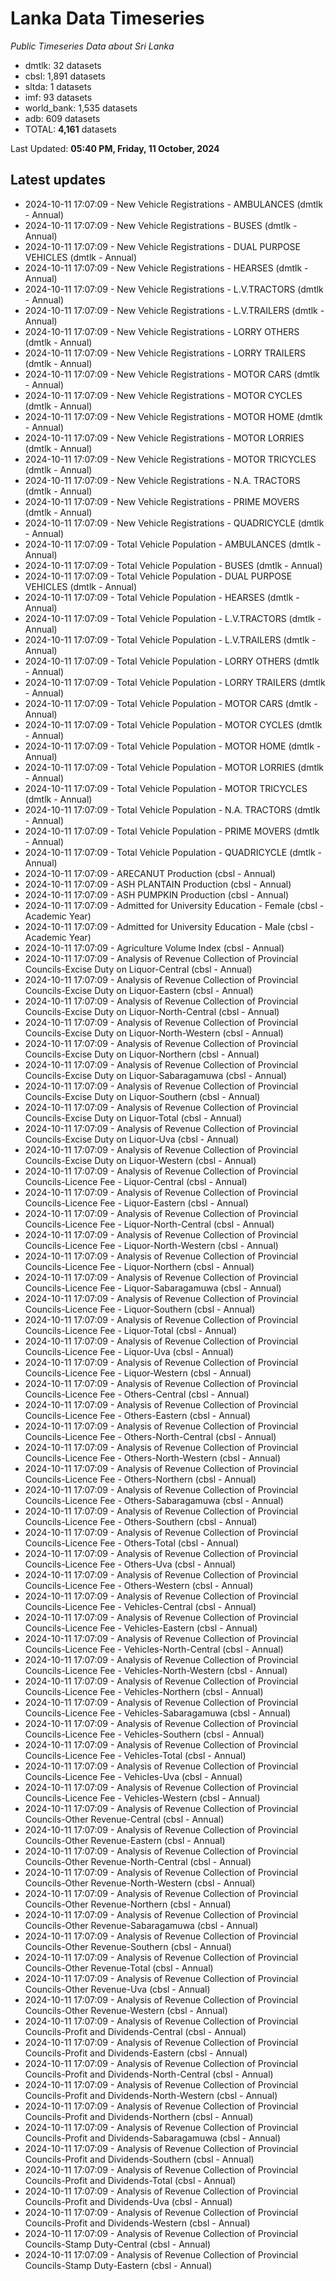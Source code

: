 # Lanka Data Timeseries
*Public Timeseries Data about Sri Lanka*

* dmtlk: 32 datasets
* cbsl: 1,891 datasets
* sltda: 1 datasets
* imf: 93 datasets
* world_bank: 1,535 datasets
* adb: 609 datasets
* TOTAL: **4,161** datasets

Last Updated: **05:40 PM, Friday, 11 October, 2024**

## Latest updates

* 2024-10-11 17:07:09 - New Vehicle Registrations - AMBULANCES (dmtlk - Annual)
* 2024-10-11 17:07:09 - New Vehicle Registrations - BUSES (dmtlk - Annual)
* 2024-10-11 17:07:09 - New Vehicle Registrations - DUAL PURPOSE VEHICLES (dmtlk - Annual)
* 2024-10-11 17:07:09 - New Vehicle Registrations - HEARSES (dmtlk - Annual)
* 2024-10-11 17:07:09 - New Vehicle Registrations - L.V.TRACTORS (dmtlk - Annual)
* 2024-10-11 17:07:09 - New Vehicle Registrations - L.V.TRAILERS (dmtlk - Annual)
* 2024-10-11 17:07:09 - New Vehicle Registrations - LORRY OTHERS (dmtlk - Annual)
* 2024-10-11 17:07:09 - New Vehicle Registrations - LORRY TRAILERS (dmtlk - Annual)
* 2024-10-11 17:07:09 - New Vehicle Registrations - MOTOR CARS (dmtlk - Annual)
* 2024-10-11 17:07:09 - New Vehicle Registrations - MOTOR CYCLES (dmtlk - Annual)
* 2024-10-11 17:07:09 - New Vehicle Registrations - MOTOR HOME (dmtlk - Annual)
* 2024-10-11 17:07:09 - New Vehicle Registrations - MOTOR LORRIES (dmtlk - Annual)
* 2024-10-11 17:07:09 - New Vehicle Registrations - MOTOR TRICYCLES (dmtlk - Annual)
* 2024-10-11 17:07:09 - New Vehicle Registrations - N.A. TRACTORS (dmtlk - Annual)
* 2024-10-11 17:07:09 - New Vehicle Registrations - PRIME MOVERS (dmtlk - Annual)
* 2024-10-11 17:07:09 - New Vehicle Registrations - QUADRICYCLE (dmtlk - Annual)
* 2024-10-11 17:07:09 - Total Vehicle Population - AMBULANCES (dmtlk - Annual)
* 2024-10-11 17:07:09 - Total Vehicle Population - BUSES (dmtlk - Annual)
* 2024-10-11 17:07:09 - Total Vehicle Population - DUAL PURPOSE VEHICLES (dmtlk - Annual)
* 2024-10-11 17:07:09 - Total Vehicle Population - HEARSES (dmtlk - Annual)
* 2024-10-11 17:07:09 - Total Vehicle Population - L.V.TRACTORS (dmtlk - Annual)
* 2024-10-11 17:07:09 - Total Vehicle Population - L.V.TRAILERS (dmtlk - Annual)
* 2024-10-11 17:07:09 - Total Vehicle Population - LORRY OTHERS (dmtlk - Annual)
* 2024-10-11 17:07:09 - Total Vehicle Population - LORRY TRAILERS (dmtlk - Annual)
* 2024-10-11 17:07:09 - Total Vehicle Population - MOTOR CARS (dmtlk - Annual)
* 2024-10-11 17:07:09 - Total Vehicle Population - MOTOR CYCLES (dmtlk - Annual)
* 2024-10-11 17:07:09 - Total Vehicle Population - MOTOR HOME (dmtlk - Annual)
* 2024-10-11 17:07:09 - Total Vehicle Population - MOTOR LORRIES (dmtlk - Annual)
* 2024-10-11 17:07:09 - Total Vehicle Population - MOTOR TRICYCLES (dmtlk - Annual)
* 2024-10-11 17:07:09 - Total Vehicle Population - N.A. TRACTORS (dmtlk - Annual)
* 2024-10-11 17:07:09 - Total Vehicle Population - PRIME MOVERS (dmtlk - Annual)
* 2024-10-11 17:07:09 - Total Vehicle Population - QUADRICYCLE (dmtlk - Annual)
* 2024-10-11 17:07:09 - ARECANUT Production (cbsl - Annual)
* 2024-10-11 17:07:09 - ASH PLANTAIN Production (cbsl - Annual)
* 2024-10-11 17:07:09 - ASH PUMPKIN Production (cbsl - Annual)
* 2024-10-11 17:07:09 - Admitted for University Education - Female (cbsl - Academic Year)
* 2024-10-11 17:07:09 - Admitted for University Education - Male (cbsl - Academic Year)
* 2024-10-11 17:07:09 - Agriculture Volume Index (cbsl - Annual)
* 2024-10-11 17:07:09 - Analysis of Revenue Collection of Provincial Councils-Excise Duty on Liquor-Central (cbsl - Annual)
* 2024-10-11 17:07:09 - Analysis of Revenue Collection of Provincial Councils-Excise Duty on Liquor-Eastern (cbsl - Annual)
* 2024-10-11 17:07:09 - Analysis of Revenue Collection of Provincial Councils-Excise Duty on Liquor-North-Central (cbsl - Annual)
* 2024-10-11 17:07:09 - Analysis of Revenue Collection of Provincial Councils-Excise Duty on Liquor-North-Western (cbsl - Annual)
* 2024-10-11 17:07:09 - Analysis of Revenue Collection of Provincial Councils-Excise Duty on Liquor-Northern (cbsl - Annual)
* 2024-10-11 17:07:09 - Analysis of Revenue Collection of Provincial Councils-Excise Duty on Liquor-Sabaragamuwa (cbsl - Annual)
* 2024-10-11 17:07:09 - Analysis of Revenue Collection of Provincial Councils-Excise Duty on Liquor-Southern (cbsl - Annual)
* 2024-10-11 17:07:09 - Analysis of Revenue Collection of Provincial Councils-Excise Duty on Liquor-Total (cbsl - Annual)
* 2024-10-11 17:07:09 - Analysis of Revenue Collection of Provincial Councils-Excise Duty on Liquor-Uva (cbsl - Annual)
* 2024-10-11 17:07:09 - Analysis of Revenue Collection of Provincial Councils-Excise Duty on Liquor-Western (cbsl - Annual)
* 2024-10-11 17:07:09 - Analysis of Revenue Collection of Provincial Councils-Licence Fee - Liquor-Central (cbsl - Annual)
* 2024-10-11 17:07:09 - Analysis of Revenue Collection of Provincial Councils-Licence Fee - Liquor-Eastern (cbsl - Annual)
* 2024-10-11 17:07:09 - Analysis of Revenue Collection of Provincial Councils-Licence Fee - Liquor-North-Central (cbsl - Annual)
* 2024-10-11 17:07:09 - Analysis of Revenue Collection of Provincial Councils-Licence Fee - Liquor-North-Western (cbsl - Annual)
* 2024-10-11 17:07:09 - Analysis of Revenue Collection of Provincial Councils-Licence Fee - Liquor-Northern (cbsl - Annual)
* 2024-10-11 17:07:09 - Analysis of Revenue Collection of Provincial Councils-Licence Fee - Liquor-Sabaragamuwa (cbsl - Annual)
* 2024-10-11 17:07:09 - Analysis of Revenue Collection of Provincial Councils-Licence Fee - Liquor-Southern (cbsl - Annual)
* 2024-10-11 17:07:09 - Analysis of Revenue Collection of Provincial Councils-Licence Fee - Liquor-Total (cbsl - Annual)
* 2024-10-11 17:07:09 - Analysis of Revenue Collection of Provincial Councils-Licence Fee - Liquor-Uva (cbsl - Annual)
* 2024-10-11 17:07:09 - Analysis of Revenue Collection of Provincial Councils-Licence Fee - Liquor-Western (cbsl - Annual)
* 2024-10-11 17:07:09 - Analysis of Revenue Collection of Provincial Councils-Licence Fee - Others-Central (cbsl - Annual)
* 2024-10-11 17:07:09 - Analysis of Revenue Collection of Provincial Councils-Licence Fee - Others-Eastern (cbsl - Annual)
* 2024-10-11 17:07:09 - Analysis of Revenue Collection of Provincial Councils-Licence Fee - Others-North-Central (cbsl - Annual)
* 2024-10-11 17:07:09 - Analysis of Revenue Collection of Provincial Councils-Licence Fee - Others-North-Western (cbsl - Annual)
* 2024-10-11 17:07:09 - Analysis of Revenue Collection of Provincial Councils-Licence Fee - Others-Northern (cbsl - Annual)
* 2024-10-11 17:07:09 - Analysis of Revenue Collection of Provincial Councils-Licence Fee - Others-Sabaragamuwa (cbsl - Annual)
* 2024-10-11 17:07:09 - Analysis of Revenue Collection of Provincial Councils-Licence Fee - Others-Southern (cbsl - Annual)
* 2024-10-11 17:07:09 - Analysis of Revenue Collection of Provincial Councils-Licence Fee - Others-Total (cbsl - Annual)
* 2024-10-11 17:07:09 - Analysis of Revenue Collection of Provincial Councils-Licence Fee - Others-Uva (cbsl - Annual)
* 2024-10-11 17:07:09 - Analysis of Revenue Collection of Provincial Councils-Licence Fee - Others-Western (cbsl - Annual)
* 2024-10-11 17:07:09 - Analysis of Revenue Collection of Provincial Councils-Licence Fee - Vehicles-Central (cbsl - Annual)
* 2024-10-11 17:07:09 - Analysis of Revenue Collection of Provincial Councils-Licence Fee - Vehicles-Eastern (cbsl - Annual)
* 2024-10-11 17:07:09 - Analysis of Revenue Collection of Provincial Councils-Licence Fee - Vehicles-North-Central (cbsl - Annual)
* 2024-10-11 17:07:09 - Analysis of Revenue Collection of Provincial Councils-Licence Fee - Vehicles-North-Western (cbsl - Annual)
* 2024-10-11 17:07:09 - Analysis of Revenue Collection of Provincial Councils-Licence Fee - Vehicles-Northern (cbsl - Annual)
* 2024-10-11 17:07:09 - Analysis of Revenue Collection of Provincial Councils-Licence Fee - Vehicles-Sabaragamuwa (cbsl - Annual)
* 2024-10-11 17:07:09 - Analysis of Revenue Collection of Provincial Councils-Licence Fee - Vehicles-Southern (cbsl - Annual)
* 2024-10-11 17:07:09 - Analysis of Revenue Collection of Provincial Councils-Licence Fee - Vehicles-Total (cbsl - Annual)
* 2024-10-11 17:07:09 - Analysis of Revenue Collection of Provincial Councils-Licence Fee - Vehicles-Uva (cbsl - Annual)
* 2024-10-11 17:07:09 - Analysis of Revenue Collection of Provincial Councils-Licence Fee - Vehicles-Western (cbsl - Annual)
* 2024-10-11 17:07:09 - Analysis of Revenue Collection of Provincial Councils-Other Revenue-Central (cbsl - Annual)
* 2024-10-11 17:07:09 - Analysis of Revenue Collection of Provincial Councils-Other Revenue-Eastern (cbsl - Annual)
* 2024-10-11 17:07:09 - Analysis of Revenue Collection of Provincial Councils-Other Revenue-North-Central (cbsl - Annual)
* 2024-10-11 17:07:09 - Analysis of Revenue Collection of Provincial Councils-Other Revenue-North-Western (cbsl - Annual)
* 2024-10-11 17:07:09 - Analysis of Revenue Collection of Provincial Councils-Other Revenue-Northern (cbsl - Annual)
* 2024-10-11 17:07:09 - Analysis of Revenue Collection of Provincial Councils-Other Revenue-Sabaragamuwa (cbsl - Annual)
* 2024-10-11 17:07:09 - Analysis of Revenue Collection of Provincial Councils-Other Revenue-Southern (cbsl - Annual)
* 2024-10-11 17:07:09 - Analysis of Revenue Collection of Provincial Councils-Other Revenue-Total (cbsl - Annual)
* 2024-10-11 17:07:09 - Analysis of Revenue Collection of Provincial Councils-Other Revenue-Uva (cbsl - Annual)
* 2024-10-11 17:07:09 - Analysis of Revenue Collection of Provincial Councils-Other Revenue-Western (cbsl - Annual)
* 2024-10-11 17:07:09 - Analysis of Revenue Collection of Provincial Councils-Profit and Dividends-Central (cbsl - Annual)
* 2024-10-11 17:07:09 - Analysis of Revenue Collection of Provincial Councils-Profit and Dividends-Eastern (cbsl - Annual)
* 2024-10-11 17:07:09 - Analysis of Revenue Collection of Provincial Councils-Profit and Dividends-North-Central (cbsl - Annual)
* 2024-10-11 17:07:09 - Analysis of Revenue Collection of Provincial Councils-Profit and Dividends-North-Western (cbsl - Annual)
* 2024-10-11 17:07:09 - Analysis of Revenue Collection of Provincial Councils-Profit and Dividends-Northern (cbsl - Annual)
* 2024-10-11 17:07:09 - Analysis of Revenue Collection of Provincial Councils-Profit and Dividends-Sabaragamuwa (cbsl - Annual)
* 2024-10-11 17:07:09 - Analysis of Revenue Collection of Provincial Councils-Profit and Dividends-Southern (cbsl - Annual)
* 2024-10-11 17:07:09 - Analysis of Revenue Collection of Provincial Councils-Profit and Dividends-Total (cbsl - Annual)
* 2024-10-11 17:07:09 - Analysis of Revenue Collection of Provincial Councils-Profit and Dividends-Uva (cbsl - Annual)
* 2024-10-11 17:07:09 - Analysis of Revenue Collection of Provincial Councils-Profit and Dividends-Western (cbsl - Annual)
* 2024-10-11 17:07:09 - Analysis of Revenue Collection of Provincial Councils-Stamp Duty-Central (cbsl - Annual)
* 2024-10-11 17:07:09 - Analysis of Revenue Collection of Provincial Councils-Stamp Duty-Eastern (cbsl - Annual)